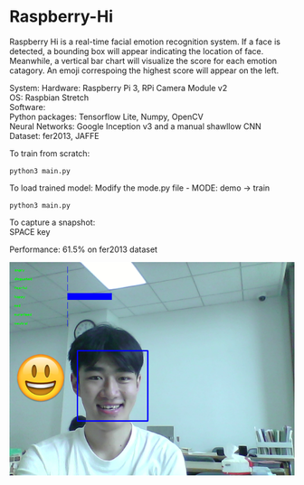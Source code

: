 # Raspberry-Hi
Raspberry Hi is a real-time facial emotion recognition system. 
If a face is detected, a bounding box will appear indicating the location of face. \
Meanwhile, a vertical bar chart will visualize the score for each emotion catagory. An emoji correspoing the highest score will appear on the left.

System:
Hardware: Raspberry Pi 3, RPi Camera Module v2\
OS: Raspbian Stretch\
Software:\
Python packages: Tensorflow Lite, Numpy, OpenCV\
Neural Networks: Google Inception v3 and a manual shawllow CNN\
Dataset: fer2013, JAFFE

To train from scratch:
```python3
python3 main.py
```

To load trained model:
Modify the mode.py file - MODE: demo -> train
```python3
python3 main.py
```

To capture a snapshot:\
SPACE key

Performance: 61.5% on fer2013 dataset

![Image description](fer_result/56119f5a5c9c4f268866c91378f64cc3.png)
